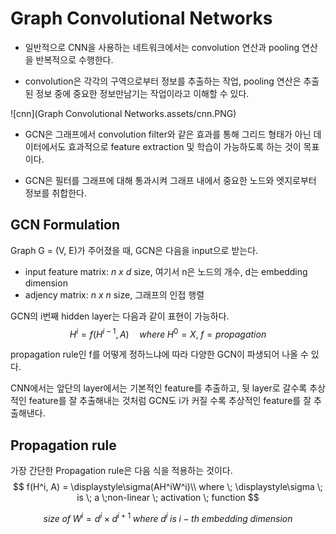 # Graph Convolutional Networks

- 일반적으로 CNN을 사용하는 네트워크에서는 convolution 연산과 pooling 연산을 반복적으로 수행한다.

- convolution은 각각의 구역으로부터 정보를 추출하는 작업,  pooling 연산은 추출된 정보 중에 중요한 정보만남기는 작업이라고 이해할 수 있다.

![cnn](Graph Convolutional Networks.assets/cnn.PNG)

- GCN은 그래프에서 convolution filter와 같은 효과를 통해 그리드 형태가 아닌 데이터에서도 효과적으로 feature extraction 및 학습이 가능하도록 하는 것이 목표이다.

- GCN은 필터를 그래프에 대해 통과시켜 그래프 내에서 중요한 노드와 엣지로부터 정보를 취합한다.



## GCN Formulation

Graph G = (V, E)가 주어졌을 때, GCN은 다음을 input으로 받는다.

- input feature matrix: _n x d_ size, 여기서 n은 노드의 개수, d는 embedding dimension
- adjency matrix: _n x n_ size, 그래프의 인접 행렬



GCN의 i번째 hidden layer는 다음과 같이 표현이 가능하다.
$$
H^i = f(H^{i-1}, A)\quad where \;H^0 = X,\; f = propagation
$$


propagation rule인 f를 어떻게 정하느냐에 따라 다양한 GCN이 파생되어 나올 수 있다.

CNN에서는 앞단의 layer에서는 기본적인 feature를 추출하고, 뒷 layer로 갈수록 추상적인 feature를 잘 추출해내는 것처럼 GCN도 i가 커질 수록 추상적인 feature를 잘 추출해낸다.



## Propagation rule

가장 간단한 Propagation rule은 다음 식을 적용하는 것이다.
$$
f(H^i, A) = \displaystyle\sigma(AH^iW^i)\\
where \; \displaystyle\sigma \; is \; a \;non-linear \; activation \; function 
$$


$$
size\; of \; W^i = d^i \times d^{i+1}\; where \; d^i \; is \; i-th\;embedding\;dimension
$$






















